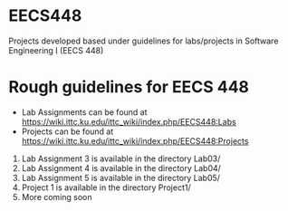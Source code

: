# EECS448
Projects developed based under guidelines for labs/projects in Software Engineering I (EECS 448)

# Rough guidelines for EECS 448
  - Lab Assignments can be found at https://wiki.ittc.ku.edu/ittc_wiki/index.php/EECS448:Labs
  - Projects can be found at https://wiki.ittc.ku.edu/ittc_wiki/index.php/EECS448:Projects
                              
1) Lab Assignment 3 is available in the directory Lab03/
2) Lab Assignment 4 is available in the directory Lab04/
3) Lab Assignment 5 is available in the directory Lab05/
4) Project 1 is available in the directory Project1/
5) More coming soon
